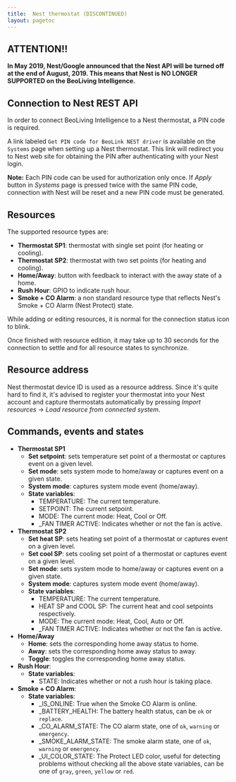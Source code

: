 ```yaml
---
title:  Nest thermostat (DISCONTINUED)
layout: pagetoc
---
```


ATTENTION!!
----------
**In May 2019, Nest/Google announced that the Nest API will be turned off at the end of August, 2019.
This means that Nest is NO LONGER SUPPORTED on the BeoLiving Intelligence.**


Connection to Nest REST API
--------------------------------------

In order to connect BeoLiving Intelligence to a Nest thermostat, a PIN code
is required.

A link labeled `Get PIN code for BeoLink NEST driver` is available on
the `Systems` page when setting up a Nest thermostat. This link will
redirect you to Nest web site for obtaining the PIN after
authenticating with your Nest login.

**Note:** Each PIN code can be used for authorization only once. If
*Apply* button in *Systems* page is pressed twice with the same PIN
code, connection with Nest will be reset and a new PIN code must be
generated.

Resources
--------------------

The supported resource types are:

 + **Thermostat SP1**: thermostat with single set point (for heating or cooling).
 + **Thermostat SP2**: thermostat with two set points (for heating and cooling).
 + **Home/Away**: button with feedback to interact with the away state of a home.
 + **Rush Hour**: GPIO to indicate rush hour.
 + **Smoke + CO Alarm**: a non standard resource type that reflects Nest's Smoke + CO Alarm (Nest Protect) state.

While adding or editing resources, it is normal for the connection
status icon to blink.

Once finished with resource edition, it may take up to 30 seconds for
the connection to settle and for all resource states to synchronize.

Resource address
-----------------------

Nest thermostat device ID is used as a resource address. Since it's
quite hard to find it, it's advised to register your thermostat into
your Nest account and capture thermostats automatically by pressing
*Import resources* → *Load resource from connected system*.

Commands, events and states
-----------------
 + **Thermostat SP1**
   - **Set setpoint**: sets temperature set point of a thermostat or captures event on a given level.
   - **Set mode**: sets system mode to home/away or captures event on a given state.
   - **System mode**: captures system mode event (home/away).
   - **State variables**:
     + TEMPERATURE: The current temperature.
     + SETPOINT: The current setpoint.
     + MODE: The current mode: Heat, Cool or Off.
     + \_FAN TIMER ACTIVE: Indicates whether or not the fan is active.
 + **Thermostat SP2**
   - **Set heat SP**: sets heating set point of a thermostat or captures event on a given level.
   - **Set cool SP**: sets cooling set point of a thermostat or captures event on a given level.
   - **Set mode**: sets system mode to home/away or captures event on a given state.
   - **System mode**: captures system mode event (home/away).
   - **State variables**:
     + TEMPERATURE: The current temperature.
     + HEAT SP and COOL SP: The current heat and cool setpoints respectively.
     + MODE: The current mode: Heat, Cool, Auto or Off.
     + \_FAN TIMER ACTIVE: Indicates whether or not the fan is active.
 + **Home/Away**
   - **Home**: sets the corresponding home away status to home.
   - **Away**: sets the corresponding home away status to away.
   - **Toggle**: toggles the corresponding home away status.
 + **Rush Hour**:
   - **State variables**:
     + STATE: Indicates whether or not a rush hour is taking place.
 + **Smoke + CO Alarm**:
   - **State variables**:
     + \_IS\_ONLINE: True when the Smoke CO Alarm is online.
     + \_BATTERY\_HEALTH: The battery health status, can be `ok` or `replace`.
     + \_CO\_ALARM\_STATE: The CO alarm state, one of `ok`, `warning` or `emergency`.
     + \_SMOKE\_ALARM\_STATE: The smoke alarm state, one of `ok`, `warning` or `emergency`.
     + \_UI\_COLOR\_STATE: The Protect LED color, useful for detecting problems without checking all the above state variables, can be one of `gray`, `green`, `yellow` or `red`.
